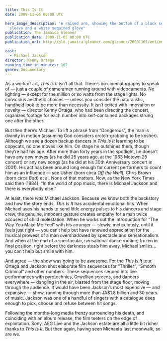 ```yaml
---
title: This Is It
date: 2009-11-05 00:00 UTC

hero_image_description: "A raised arm, showing the bottom of a black sequined
  sleeve and a white sequined glove"
publication: The Jamaica Gleaner
publication_date: 2009-11-05 00:00 UTC
publication_url: http://old.jamaica-gleaner.com/gleaner/20091105/ent/ent2.html

cast:
  - Michael Jackson
director: Kenny Ortega
running_time_in_minutes: 102
genre: Documentary
---
```


As a work of art, _This Is It_ isn’t all that. There’s no cinematography to
speak of — just a couple of cameramen running around with videocameras. No
lighting — except for the million or so watts from the stage lights. No
conscious aesthetic choices — unless you consider the naturalistic, handheld
look to be more than necessity. It isn’t edited with innovation or novelty —
director Kenny Ortega, who had been directing the concert, organizes footage for
each number into self-contained packages strung one after the other.

But then there’s Michael. To lift a phrase from “Dangerous”, the man is divinity
in motion (assuming God considers crotch-grabbing to be kosher). Although we see
a dozen backup dancers in _This Is It_ learning to be copycats, no one moves
like him. On stage he outshines them, though they’re half his age. After more
than forty years in the spotlight, he doesn’t have any new moves (as he did 25
years ago, at the 1983 Motown 25 concert) or any new songs (as he did at his
30th Anniversary concert in 2001). His act has been around long enough for
current performers to count him as an influence — see Usher (born circa _Off the
Wall_), Chris Brown (born circa _Bad_) et al. None of that matters. Now, as the
New York Times said then (1984), “In the world of pop music, there is Michael
Jackson and there is everybody else.”

At least, there _was_ Michael Jackson. Because we know both the backstory and
how the story ends, _This Is It_ has accidental emotional hits. When Michael
uses his hands to send little energy pulses to his dancers and stage crew, the
genuine, innocent gesture creates empathy for a man twice accused of child
molestation. When he works out the introduction for “The Way You Make Me Feel”
with his arranger — slowly, meticulously, until it feels just right — you can’t
help but have renewed appreciation for the musical prowess of a man overshadowed
by spectacle and sensationalism. And when at the end of a spectacular,
sensational dance routine, frozen in final position, right before the darkness
steals him away, Michael smiles… you can’t help but smile with him.

And agree — the show was going to be awesome. For the _This Is It_ tour, Ortega
and Jackson shot elaborate film sequences for “Thriller”, “Smooth Criminal” and
other numbers. These sequences segued into live performances with pyrotechnics,
Orwellian screens, and dancers everywhere — dangling in the air, blasted from
the stage floor, moving through the audience. It would have been Jackson’s most
expensive — and expansive — show, running through more than JA$1.8 billion and
30 years of music. Jackson was one of a handful of singers with a catalogue deep
enough to pick, choose and refuse between hit songs.

Following the months-long media frenzy surrounding his death, and coinciding
with an album release, the film teeters on the edge of exploitation. Sony, AEG
Live and the Jackson estate are all a little bit richer thanks to _This Is It_.
But then again, having seen Michael’s last moonwalk, so are we.
